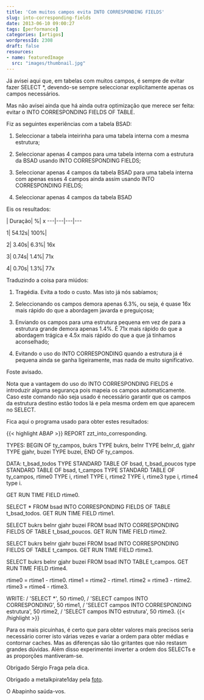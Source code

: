 ```yaml
---
title: 'Com muitos campos evita INTO CORRESPONDING FIELDS'
slug: into-corresponding-fields
date: 2013-06-10 09:00:27
tags: [performance]
categories: [artigos]
wordpressId: 2308
draft: false
resources:
- name: featuredImage
  src: "images/thumbnail.jpg"
---
```

Já avisei aqui que, em tabelas com muitos campos, é sempre de evitar fazer SELECT *, devendo-se sempre seleccionar explicitamente apenas os campos necessários.

Mas não avisei ainda que há ainda outra optimização que merece ser feita: evitar o INTO CORRESPONDING FIELDS OF TABLE.

<!--more-->

Fiz as seguintes experiências com a tabela BSAD:

  1. Seleccionar a tabela inteirinha para uma tabela interna com a mesma estrutura;

  2. Seleccionar apenas 4 campos para uma tabela interna com a estrutura da BSAD usando INTO CORRESPONDING FIELDS;

  3. Seleccionar apenas 4 campos da tabela BSAD para uma tabela interna com apenas esses 4 campos ainda assim usando INTO CORRESPONDING FIELDS;

  4. Seleccionar apenas 4 campos da tabela BSAD

Eis os resultados:

 | Duração| %| x
---|---|---|---

1| 54.12s| 100%|

2| 3.40s| 6.3%| 16x

3| 0.74s| 1.4%| 71x

4| 0.70s| 1.3%| 77x

Traduzindo a coisa para miúdos:

  1. Tragédia. Evita a todo o custo. Mas isto já nós sabíamos;

  2. Seleccionando os campos demora apenas 6.3%, ou seja, é quase 16x mais rápido do que a abordagem javarda e preguiçosa;

  3. Enviando os campos para uma estrutura pequena em vez de para a estrutura grande demora apenas 1.4%. É 71x mais rápido do que a abordagem trágica e 4.5x mais rápido do que a que já tínhamos aconselhado;

  4. Evitando o uso do INTO CORRESPONDING quando a estrutura já é pequena ainda se ganha ligeiramente, mas nada de muito significativo.

Foste avisado.

Nota que a vantagem do uso do INTO CORRESPONDING FIELDS é introduzir alguma segurança pois mapeia os campos automaticamente. Caso este comando não seja usado é necessário garantir que os campos da estrutura destino estão todos lá e pela mesma ordem em que aparecem no SELECT.

Fica aqui o programa usado para obter estes resultados:


{{< highlight ABAP >}}
REPORT zzt_into_corresponding.

TYPES: BEGIN OF ty_campos,
         bukrs TYPE bukrs,
         belnr TYPE belnr_d,
         gjahr TYPE gjahr,
         buzei TYPE buzei,
       END OF ty_campos.

DATA: t_bsad_todos  TYPE STANDARD TABLE OF bsad,
      t_bsad_poucos type STANDARD TABLE OF bsad,
      t_campos      TYPE STANDARD TABLE OF ty_campos,
      rtime0        TYPE i,
      rtime1        TYPE i,
      rtime2        TYPE i,
      rtime3        type i,
      rtime4        type i.

GET RUN TIME FIELD rtime0.

SELECT * FROM bsad 
  INTO CORRESPONDING FIELDS OF TABLE t_bsad_todos.
GET RUN TIME FIELD rtime1.

SELECT bukrs belnr gjahr buzei FROM bsad 
  INTO CORRESPONDING FIELDS OF TABLE t_bsad_poucos.
GET RUN TIME FIELD rtime2.

SELECT bukrs belnr gjahr buzei FROM bsad 
  INTO CORRESPONDING FIELDS OF TABLE t_campos.
GET RUN TIME FIELD rtime3.

SELECT bukrs belnr gjahr buzei FROM bsad 
  INTO TABLE t_campos.
GET RUN TIME FIELD rtime4.

rtime0 = rtime1 - rtime0.
rtime1 = rtime2 - rtime1.
rtime2 = rtime3 - rtime2.
rtime3 = rtime4 - rtime3.

WRITE: / 'SELECT *', 50 rtime0,
       / 'SELECT campos INTO CORRESPONDING', 50 rtime1,
       / 'SELECT campos INTO CORRESPONDING estrutura', 50 rtime2,
       / 'SELECT campos INTO estrutura', 50 rtime3.
{{< /highlight >}}

Para os mais picuinhas, é certo que para obter valores mais precisos seria necessário correr isto várias vezes e variar a ordem para obter médias e contornar caches. Mas as diferenças são tão gritantes que não restasm grandes dúvidas. Além disso experimentei inverter a ordem dos SELECTs e as proporções mantiveram-se.

Obrigado Sérgio Fraga pela dica.

Obrigado a metalkpirate1day pela [foto][1].

O Abapinho saúda-vos.

   [1]: http://www.flickr.com/photos/metalkpirate1day/3859785368
